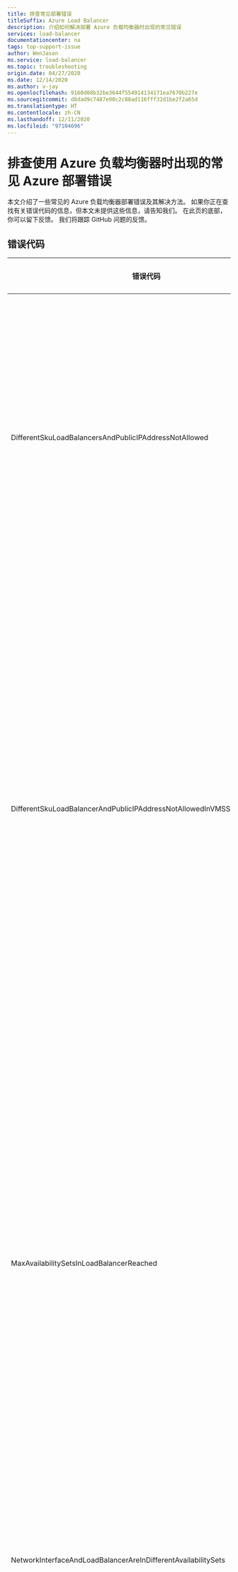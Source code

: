 ```yaml
---
title: 排查常见部署错误
titleSuffix: Azure Load Balancer
description: 介绍如何解决部署 Azure 负载均衡器时出现的常见错误
services: load-balancer
documentationcenter: na
tags: top-support-issue
author: WenJason
ms.service: load-balancer
ms.topic: troubleshooting
origin.date: 04/27/2020
ms.date: 12/14/2020
ms.author: v-jay
ms.openlocfilehash: 9160d08b32be3644f554914134171ea7670b227e
ms.sourcegitcommit: d8dad9c7487e90c2c88ad116fff32d1be2f2a65d
ms.translationtype: HT
ms.contentlocale: zh-CN
ms.lasthandoff: 12/11/2020
ms.locfileid: "97104696"
---
```

# <a name="troubleshoot-common-azure-deployment-errors-with-azure-load-balancer"></a>排查使用 Azure 负载均衡器时出现的常见 Azure 部署错误

本文介绍了一些常见的 Azure 负载均衡器部署错误及其解决方法。 如果你正在查找有关错误代码的信息，但本文未提供这些信息，请告知我们。 在此页的底部，你可以留下反馈。 我们将跟踪 GitHub 问题的反馈。

## <a name="error-codes"></a>错误代码

| 错误代码 | 详细信息和缓解措施 |
| ------- | ---------- |
|DifferentSkuLoadBalancersAndPublicIPAddressNotAllowed| 公共 IP SKU 和负载均衡器 SKU 必须匹配。 请确保 Azure 负载均衡器和公共 IP SKU 匹配。 对于生产型工作负荷，建议使用标准 SKU。 详细了解 [SKU 中的差异](./skus.md)  |
|DifferentSkuLoadBalancerAndPublicIPAddressNotAllowedInVMSS | 当未指定 SKU 或在没有标准公共 IP 的情况下部署 SKU 时，虚拟机规模集默认设置为“基本负载均衡器”。 在单个实例上使用标准公共 IP 重新部署虚拟机规模集，以确保选择“标准负载均衡器”，或者在从 Azure 门户部署虚拟机规模集时直接选择“标准 LB”。 |
|MaxAvailabilitySetsInLoadBalancerReached | 负载均衡器的后端池最多可包含 150 个可用性集。 如果未为后端池中的 VM 显式定义可用性集，则每个 VM 都将进入其各自的可用性集。 因此，部署 150 个独立 VM 意味着会有 150 个可用性集，因此会达到限制。 一种解决方法是部署可用性集并将更多 VM 添加到其中。 |
|NetworkInterfaceAndLoadBalancerAreInDifferentAvailabilitySets | 对于基本 SKU 负载均衡器，网络接口和负载均衡器必须位于同一可用性集中。 |
|RulesOfSameLoadBalancerTypeUseSameBackendPortProtocolAndIPConfig| 对于给定的负载均衡器类型（内部、公共），不能有多个规则使用由同一虚拟机规模集引用的相同后端端口和协议。 更新规则以更改此重复规则创建操作。 |
|RulesOfSameLoadBalancerTypeUseSameBackendPortProtocolAndVmssIPConfig| 对于给定的负载均衡器类型（内部、公共），不能有多个规则使用由同一虚拟机规模集引用的相同后端端口和协议。 更新规则参数以更改此重复规则创建操作。 |
|AnotherInternalLoadBalancerExists| 你只能使用一个“内部”类型的负载均衡器引用该负载均衡器后端的同一组 VM/网络接口。 更新部署，以确保只创建一个相同类型的负载均衡器。 |
|CannotUseInactiveHealthProbe| 你的探测不能未被为虚拟机规模集运行状况配置的任何规则使用。 确保主动使用已设置的探测。 |
|VMScaleSetCannotUseMultipleLoadBalancersOfSameType| 你不能有多个相同类型（内部、公共）的负载均衡器。 你最多可以有一个内部负载均衡器和一个公共负载均衡器。 |
|VMScaleSetCannotReferenceLoadbalancerWhenLargeScaleOrCrossAZ | 多放置组虚拟机规模集不支持基本负载均衡器。 请改用标准负载均衡器。 |
|  |  |

## <a name="next-steps"></a>后续步骤

* 浏览 Azure 负载均衡器 [SKU 比较表](./skus.md)
* 了解 [Azure 负载均衡器限制](../azure-resource-manager/management/azure-subscription-service-limits.md#load-balancer)
